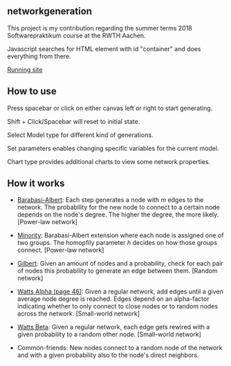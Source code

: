 ## networkgeneration

This project is my contribution regarding the summer terms 2018 Softwarepraktikum course at the RWTH Aachen.

Javascript searches for HTML element with id "container" and does everything from there.

[Running site](https://maxohn.github.io/networkgeneration/)

## How to use

Press spacebar or click on either canvas left or right to start generating.

Shift + Click/Spacebar will reset to initial state.

Select Model type for different kind of generations.

Set parameters enables changing specific variables for the current model.

Chart type provides additional charts to view some network properties.

## How it works

* [Barabasi-Albert](https://arxiv.org/pdf/cond-mat/9910332.pdf): Each step generates a node with *m* edges to the network. The probability for the new node to connect to a certain node depends on the node's degree. The higher the degree, the more likely. [Power-law network]

* [Minority](https://arxiv.org/pdf/1702.00150.pdf): Barabasi-Albert extension where each node is assigned one of two groups. The homopfily parameter *h* decides on how those groups connect. [Power-law network]

* [Gilbert](https://projecteuclid.org/euclid.aoms/1177706098): Given an amount of nodes and a probability, check for each pair of nodes this probability to generate an edge between them. [Random network]

* [Watts Alpha (page 46)](https://books.google.it/books/princeton?hl=en&q=These%20conditions%20could%20be%20satisfied&vid=ISBN9780691117041&redir_esc=y#v=snippet&q=These%20conditions%20could%20be%20satisfied&f=false): Given a regular network, add edges until a given average node degree is reached. Edges depend on an alpha-factor indicating whether to only connect to close nodes or to random nodes across the network. [Small-world network]

* [Watts Beta](http://worrydream.com/refs/Watts-CollectiveDynamicsOfSmallWorldNetworks.pdf): Given a regular network, each edge gets rewired with a given probability to a random other node. [Small-world network]

* Common-friends: New nodes connect to a random node of the network and with a given probability also to the node's direct neighbors.